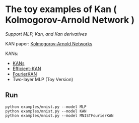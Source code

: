 # The toy examples of Kan ( Kolmogorov-Arnold Network )

*Support MLP, Kan, and Kan derivatives*

KAN paper: [Kolmogorov-Arnold Networks](https://arxiv.org/abs/2404.19756)

KANs:
* [KANs](https://github.com/KindXiaoming/pykan)
* [Efficient-KAN](https://github.com/Blealtan/efficient-kan)
* [FourierKAN](https://github.com/GistNoesis/FourierKAN)
* Two-layer MLP (Toy Version)


## Run
```
python examples/mnist.py --model MLP
python examples/mnist.py --model KAN
python examples/mnist.py --model MNISTFourierKAN
```
